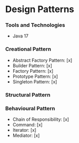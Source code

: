 # Design Patterns

### Tools and Technologies
* Java 17

### Creational Pattern
* Abstract Factory Pattern: [x]
* Builder Pattern: [x]
* Factory Pattern: [x]
* Prototype Pattern: [x]
* Singleton Pattern: [x]

### Structural Pattern

### Behavioural Pattern
* Chain of Responsibility: [x]
* Command: [x]
* Iterator: [x]
* Mediator: [x]